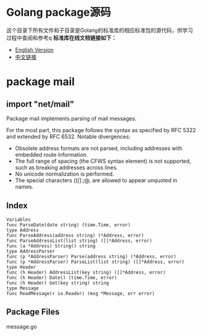 # Golang package源码
这个目录下所有文件和子目录是Golang的标准库的相应标准包的源代码，供学习过程中查阅和参考q 
**标准库在线文档链接如下：**  
- [English Version](https://godoc.org/)
- [中文链接](http://docscn.studygolang.com/pkg/)
  
# package mail
## import "net/mail"

Package mail implements parsing of mail messages.

For the most part, this package follows the syntax as specified by RFC 5322 and extended by RFC 6532. Notable divergences:

* Obsolete address formats are not parsed, including addresses with
  embedded route information.
* The full range of spacing (the CFWS syntax element) is not supported,
  such as breaking addresses across lines.
* No unicode normalization is performed.
* The special characters ()[]:;@\, are allowed to appear unquoted in names.
## Index
```
Variables
func ParseDate(date string) (time.Time, error)
type Address
func ParseAddress(address string) (*Address, error)
func ParseAddressList(list string) ([]*Address, error)
func (a *Address) String() string
type AddressParser
func (p *AddressParser) Parse(address string) (*Address, error)
func (p *AddressParser) ParseList(list string) ([]*Address, error)
type Header
func (h Header) AddressList(key string) ([]*Address, error)
func (h Header) Date() (time.Time, error)
func (h Header) Get(key string) string
type Message
func ReadMessage(r io.Reader) (msg *Message, err error)
```

## Package Files

message.go